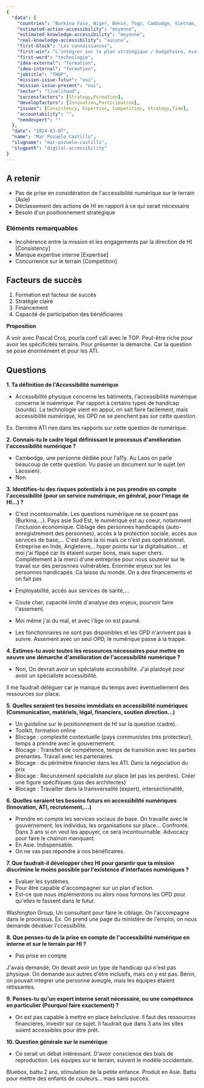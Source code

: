 ```yaml
---
{
  "data": {
    "countries": "Burkina Faso, Niger, Bénin, Togo, Cambodge, Vietnam, Laos, Philippines, Myanmar, Thaïlande",
    "estimated-action-accessibility": "moyenne",
    "estimated-knowledge-accessibility": "moyenne",
    "real-knowledge-accessibility": "aucune",
    "first-block": "Les connaissances",
    "first-win": "L’intégrer sur le plan stratégique / budgétaire, évaluer, analyser, établir un cadrage, former / sensibiliser...",
    "first-word": "technologie",
    "idea-external": "formation",
    "idea-internal": "formation",
    "jobtitle": "THOP",
    "mission-issue-futur": "oui",
    "mission-issue-present": "oui",
    "sector": "livelihood",
    "successfactors": [Strategy,Formation],
    "developfactors": [Innovation,Participation],
    "issues": [Consistency, Expertise, Competition, Strategy,Time],
    "accountability": "",
    "needexpert": ""
  },
  "date": "2024-03-07",
  "name": "Mar Pozuelo Castillo",
  "slugname": "mar-pozuelo-castillo",
  "slugpath": "digital-accessibility"
}
---
```


## A retenir

 - Pas de prise en considération de l'accessibilité numérique sur le terrain (Asie)
 - Déclassement des actions de HI en rapport à ce qui serait nécessaire
 - Besoin d'un positionnement stratégique 

### Eléments remarquables

 - Incohérence entre la mission et les engagements par la direction de HI [Consistency]
 - Manque expertise interne [Expertise]
 - Concurrence sur le terrain [Competition]

## Facteurs de succès

1. Formation est facteur de succès
1. Stratégie claire
1. Financement
1. Capacité de participation des bénéficiaires

**Proposition**

A voir avec Pascal Cros, pourla conf call avec le TOP. Peut-être riche pour avoir les spécificités terrains.
Pour présenter la démarche.
Car la question se pose énormément et pour les ATI.

## Questions

**1. Ta définition de l'Accessibilité numérique**

 - Accessibilité physique concerne les bâtiments, l'accessibilité numérique concerne le nuémrique. Par rapport à certains types de handicap (sourds). La technologie vient en appui, on sait faire facilement, mais accessibilité numérique, les OPD ne se penchent pas sur cette question.

 Ex. Dernière ATI rien dans les rapports sur cette question de numérique.

**2. Connais-tu le cadre légal définissant le processus d'amélioration l'accessibilité numérique ?**

 - Cambodge, une personne dédiée pour l'a11y. Au Laos on parle beaucoup de cette question. Vu passé un document sur le sujet (en Laossien).
 - Non


**3. Identifies-tu des risques potentiels à ne pas prendre en compte l'accessibilité (pour un service numérique, en général, pour l'image de HI...) ?**

 - C'est incontournable. Les questions numérique ne se posent pas (Burkina,...). Pays asie Sud Est, le numérique est au coeur, notamment l'inclusion économique. 
   Ciblage des personnes handicapés (auto-enregistrement des personnes), accès à la protection sociale, accès aux services de base,... C'est dans la loi mais ce n'est pas opérationnel.
   Entreprise en Inde, Angleterre,.. hyper pointu sur la digitalisation... et moi j'ai flippé car ils étaient surper bons, mais super chers.
   Complétement à la merci d'une entreprise pour nous soutenir sur le travail sur des perosnnes vulnérables. 
   Enormée enjeux sur les personnes handicapés. Ca laisse du monde.
   On a des financements et on fait pas

- Employabilité, accès aux services de santé,... 

- Coute cher, capacité limité d'analyse des enjeux, pourvoir faire l'assement. 

- Moi même j'ai du mal, et avec l'âge on est paumé. 

- Les fonctionnaires ne sont pas disponibles et les OPD n'arrivent pas à suivre. Assement avec un seul OPD, le numérique passe à la trappe.
 

**4. Estimes-tu avoir toutes les ressources nécessaires pour mettre en oeuvre une démarche d'amélioration de l'accessibilité numérique ?**

 - Non, On devrait avoir un spécialiste accessibilité.
   J'ai plaidoyé pour avoir un spécialiste accessibilité. 

  Il me faudrait déléguer car je manque du temps avec éventuellement des ressources sur place.

**5. Quelles seraient tes besoins immédiats en accessibilité numériques (Communication, matériels, légal, financiers, soutien direction...)**

 - Un guideline sur le positionnement de HI sur la question (cadre).
 - Toolkit, formation online
 - Blocage : complexité contextuelle (pays communistes très protecteur), temps à prendre avec le gouvernement.
 - Blocage : Transfert de compétence, temps de transition avec les parties prenantes. Travail avec les partenaires.  
 - Blocage : du périmètre financier dans les ATI. Dans la négociation du prix
 - Blocage : Recurutement spécialiste sur place (et pas les perdres). Créer une figure spécifiques (pas des architectes)
 - Blocage : Travailler dans la transversalité (expert), intersectionalité, 

**6. Quelles seraient tes besoins futurs en accessibilité numériques (Innovation, ATI, recrutement,...)**

 - Prendre en compte les services sociaux de base. On travaille avec le gouvernement, les individus, les organisations sur place... Confronté. 
   Dans 3 ans si on veut les appuyer, ce sera incontournable. Advocacy pour faire le chainon manquant.  
 - En Asie. Indispensable.
 - On ne vas pas répondre à nos bénéficaires.  

**7. Que faudrait-il développer chez HI pour garantir que ta mission discrimine le moins possible par l'existence d'interfaces numériques ?**

 - Evaluer les systèmes, 
 - Pour être capable d'accompagner sur un plan d'action.
 - Est-ce que nous implémentons ou alors nous formons les OPD pour qu'elles le fassent dans le futur.

 Washington Group, Un consultant pour faire le ciblage. On l'accompagne dans le processus.
 Ex. On prend une page du ministère de l'emploi, on nous demande dévaluer l'ccessibilité.

**8. Que penses-tu de la prise en compte de l'accessibilité numérique en interne et sur le terrain par HI ?**

 - Pas prise en compte

 J'avais demandé, On devait avoir un type de handicap qui n'est pas physique.
 On demande aux autres d'être inclusifs, mais on y est pas.
 Bénin, on pouvait intégrer une personne aveugle, mais les équipes étaient rétissantes.

**9. Penses-tu qu'un expert interne serait nécessaire, ou une compétence en particulier (Pourquoi faire exactement) ?**
 
 - On est pas capable à mettre en place beInclusive. 
 Il faut des ressources financières, investir sur ce sujet. Il faudrait que dans 3 ans les sites soient accessibles pour être prêt.

**10. Question générale sur le numérique**

 - Ce serait un débat intéressant. D'avoir conscience des biais de reproduction. 
 Les équipes sur le terrain, suivent le modèle occidentale.

 Bluebox, battu 2 ans, stimulation de la petite enfance. Produit en Asie. 
 Battu pour mettre des enfants de couleurs... mais sans succès.